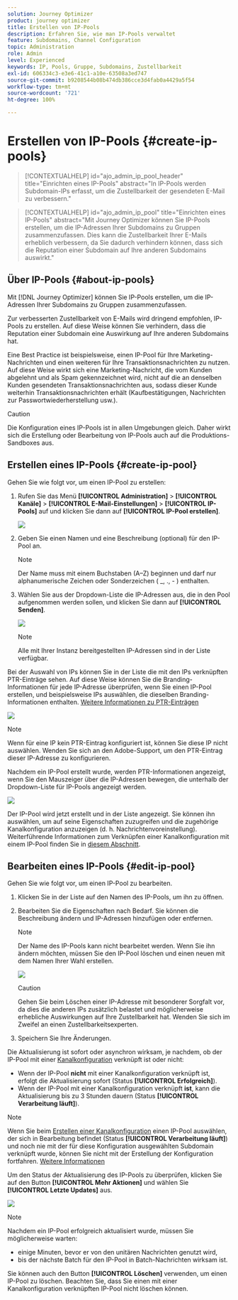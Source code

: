 ```yaml
---
solution: Journey Optimizer
product: journey optimizer
title: Erstellen von IP-Pools
description: Erfahren Sie, wie man IP-Pools verwaltet
feature: Subdomains, Channel Configuration
topic: Administration
role: Admin
level: Experienced
keywords: IP, Pools, Gruppe, Subdomains, Zustellbarkeit
exl-id: 606334c3-e3e6-41c1-a10e-63508a3ed747
source-git-commit: b9208544b08b474db386cce3d4fab0a4429a5f54
workflow-type: tm+mt
source-wordcount: '721'
ht-degree: 100%

---
```


# Erstellen von IP-Pools {#create-ip-pools}

>[!CONTEXTUALHELP]
>id="ajo_admin_ip_pool_header"
>title="Einrichten eines IP-Pools"
>abstract="In IP-Pools werden Subdomain-IPs erfasst, um die Zustellbarkeit der gesendeten E-Mail zu verbessern."

>[!CONTEXTUALHELP]
>id="ajo_admin_ip_pool"
>title="Einrichten eines IP-Pools"
>abstract="Mit Journey Optimizer können Sie IP-Pools erstellen, um die IP-Adressen Ihrer Subdomains zu Gruppen zusammenzufassen. Dies kann die Zustellbarkeit Ihrer E-Mails erheblich verbessern, da Sie dadurch verhindern können, dass sich die Reputation einer Subdomain auf Ihre anderen Subdomains auswirkt."

## Über IP-Pools {#about-ip-pools}

Mit [!DNL Journey Optimizer] können Sie IP-Pools erstellen, um die IP-Adressen Ihrer Subdomains zu Gruppen zusammenzufassen.

Zur verbesserten Zustellbarkeit von E-Mails wird dringend empfohlen, IP-Pools zu erstellen. Auf diese Weise können Sie verhindern, dass die Reputation einer Subdomain eine Auswirkung auf Ihre anderen Subdomains hat.

Eine Best Practice ist beispielsweise, einen IP-Pool für Ihre Marketing-Nachrichten und einen weiteren für Ihre Transaktionsnachrichten zu nutzen. Auf diese Weise wirkt sich eine Marketing-Nachricht, die vom Kunden abgelehnt und als Spam gekennzeichnet wird, nicht auf die an denselben Kunden gesendeten Transaktionsnachrichten aus, sodass dieser Kunde weiterhin Transaktionsnachrichten erhält (Kaufbestätigungen, Nachrichten zur Passwortwiederherstellung usw.).

>[!CAUTION]
>
>Die Konfiguration eines IP-Pools ist in allen Umgebungen gleich. Daher wirkt sich die Erstellung oder Bearbeitung von IP-Pools auch auf die Produktions-Sandboxes aus.

## Erstellen eines IP-Pools {#create-ip-pool}

Gehen Sie wie folgt vor, um einen IP-Pool zu erstellen:

1. Rufen Sie das Menü **[!UICONTROL Administration]** > **[!UICONTROL Kanäle]** > **[!UICONTROL E-Mail-Einstellungen]** > **[!UICONTROL IP-Pools]** auf und klicken Sie dann auf **[!UICONTROL IP-Pool erstellen]**.

   ![](assets/ip-pool-create.png)

1. Geben Sie einen Namen und eine Beschreibung (optional) für den IP-Pool an.

   >[!NOTE]
   >
   >Der Name muss mit einem Buchstaben (A–Z) beginnen und darf nur alphanumerische Zeichen oder Sonderzeichen ( _, ., - ) enthalten.

1. Wählen Sie aus der Dropdown-Liste die IP-Adressen aus, die in den Pool aufgenommen werden sollen, und klicken Sie dann auf **[!UICONTROL Senden]**.

   ![](assets/ip-pool-config.png)

   >[!NOTE]
   >
   >Alle mit Ihrer Instanz bereitgestellten IP-Adressen sind in der Liste verfügbar.

Bei der Auswahl von IPs können Sie in der Liste die mit den IPs verknüpften PTR-Einträge sehen. Auf diese Weise können Sie die Branding-Informationen für jede IP-Adresse überprüfen, wenn Sie einen IP-Pool erstellen, und beispielsweise IPs auswählen, die dieselben Branding-Informationen enthalten. [Weitere Informationen zu PTR-Einträgen](ptr-records.md)

![](assets/ip-pool-ptr-record.png)

>[!NOTE]
>
>Wenn für eine IP kein PTR-Eintrag konfiguriert ist, können Sie diese IP nicht auswählen. Wenden Sie sich an den Adobe-Support, um den PTR-Eintrag dieser IP-Adresse zu konfigurieren.

Nachdem ein IP-Pool erstellt wurde, werden PTR-Informationen angezeigt, wenn Sie den Mauszeiger über die IP-Adressen bewegen, die unterhalb der Dropdown-Liste für IP-Pools angezeigt werden.

![](assets/ip-pool-ptr-record-tooltip.png)

Der IP-Pool wird jetzt erstellt und in der Liste angezeigt. Sie können ihn auswählen, um auf seine Eigenschaften zuzugreifen und die zugehörige Kanalkonfiguration anzuzeigen (d. h. Nachrichtenvoreinstellung). Weiterführende Informationen zum Verknüpfen einer Kanalkonfiguration mit einem IP-Pool finden Sie in [diesem Abschnitt](channel-surfaces.md).

## Bearbeiten eines IP-Pools {#edit-ip-pool}

Gehen Sie wie folgt vor, um einen IP-Pool zu bearbeiten.

1. Klicken Sie in der Liste auf den Namen des IP-Pools, um ihn zu öffnen.

1. Bearbeiten Sie die Eigenschaften nach Bedarf. Sie können die Beschreibung ändern und IP-Adressen hinzufügen oder entfernen.

   >[!NOTE]
   >
   >Der Name des IP-Pools kann nicht bearbeitet werden. Wenn Sie ihn ändern möchten, müssen Sie den IP-Pool löschen und einen neuen mit dem Namen Ihrer Wahl erstellen.

   ![](assets/ip-pool-edit.png)

   >[!CAUTION]
   >
   >Gehen Sie beim Löschen einer IP-Adresse mit besonderer Sorgfalt vor, da dies die anderen IPs zusätzlich belastet und möglicherweise erhebliche Auswirkungen auf Ihre Zustellbarkeit hat. Wenden Sie sich im Zweifel an einen Zustellbarkeitsexperten.

1. Speichern Sie Ihre Änderungen.

Die Aktualisierung ist sofort oder asynchron wirksam, je nachdem, ob der IP-Pool mit einer [Kanalkonfiguration](channel-surfaces.md) verknüpft ist oder nicht:

* Wenn der IP-Pool **nicht** mit einer Kanalkonfiguration verknüpft ist, erfolgt die Aktualisierung sofort (Status **[!UICONTROL Erfolgreich]**).
* Wenn der IP-Pool mit einer Kanalkonfiguration verknüpft **ist**, kann die Aktualisierung bis zu 3 Stunden dauern (Status **[!UICONTROL Verarbeitung läuft]**).

>[!NOTE]
>
>Wenn Sie beim [Erstellen einer Kanalkonfiguration](channel-surfaces.md#create-channel-surface) einen IP-Pool auswählen, der sich in Bearbeitung befindet (Status **[!UICONTROL Verarbeitung läuft]**) und noch nie mit der für diese Konfiguration ausgewählten Subdomain verknüpft wurde, können Sie nicht mit der Erstellung der Konfiguration fortfahren. [Weitere Informationen](channel-surfaces.md#subdomains-and-ip-pools)

Um den Status der Aktualisierung des IP-Pools zu überprüfen, klicken Sie auf den Button **[!UICONTROL Mehr Aktionen]** und wählen Sie **[!UICONTROL Letzte Updates]** aus.

![](assets/ip-pool-recent-update.png)

>[!NOTE]
>
>Nachdem ein IP-Pool erfolgreich aktualisiert wurde, müssen Sie möglicherweise warten:
>* einige Minuten, bevor er von den unitären Nachrichten genutzt wird,
>* bis der nächste Batch für den IP-Pool in Batch-Nachrichten wirksam ist.

Sie können auch den Button **[!UICONTROL Löschen]** verwenden, um einen IP-Pool zu löschen. Beachten Sie, dass Sie einen mit einer Kanalkonfiguration verknüpften IP-Pool nicht löschen können.

